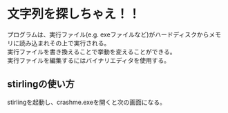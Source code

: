 # 文字列を探しちゃえ！！
プログラムは、実行ファイル(e.g. exeファイルなど)がハードディスクからメモリに読み込まれその上で実行される。  
実行ファイルを書き換えることで挙動を変えることができる。  
実行ファイルを編集するにはバイナリエディタを使用する。
## stirlingの使い方
stirlingを起動し、crashme.exeを開くと次の画面になる。
